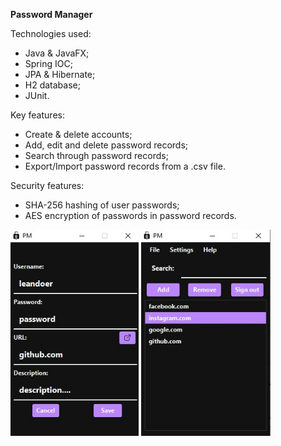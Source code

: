 **Password Manager** 



Technologies used: 

- Java & JavaFX;
- Spring IOC;
- JPA & Hibernate;
- H2 database;
- JUnit.

Key features:

- Create & delete accounts; 
- Add, edit and delete password records;
- Search through password records; 
- Export/Import password records from a .csv file.

Security features:

- SHA-256 hashing of user passwords;
- AES encryption of passwords in password records.
<img align="center" height="330" src="src/main/resources/images/second.jpg">
<img align="center" height="330" src="src/main/resources/images/first.jpg">
